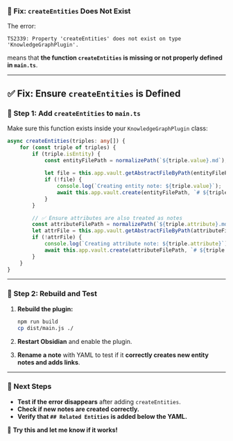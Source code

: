 ### **🚨 Fix: `createEntities` Does Not Exist**

The error:

```
TS2339: Property 'createEntities' does not exist on type 'KnowledgeGraphPlugin'.
```

means that **the function `createEntities` is missing or not properly defined in `main.ts`**.

---

## **✅ Fix: Ensure `createEntities` is Defined**

### **🔹 Step 1: Add `createEntities` to `main.ts`**

Make sure this function exists inside your `KnowledgeGraphPlugin` class:

```ts
async createEntities(triples: any[]) {
    for (const triple of triples) {
        if (triple.isEntity) {
            const entityFilePath = normalizePath(`${triple.value}.md`);
            
            let file = this.app.vault.getAbstractFileByPath(entityFilePath);
            if (!file) {
                console.log(`Creating entity note: ${triple.value}`);
                await this.app.vault.create(entityFilePath, `# ${triple.value}\n\n*This entity was auto-generated.*`);
            }
        }

        // ✅ Ensure attributes are also treated as notes
        const attributeFilePath = normalizePath(`${triple.attribute}.md`);
        let attrFile = this.app.vault.getAbstractFileByPath(attributeFilePath);
        if (!attrFile) {
            console.log(`Creating attribute note: ${triple.attribute}`);
            await this.app.vault.create(attributeFilePath, `# ${triple.attribute}\n\n*This attribute was auto-generated.*`);
        }
    }
}
```

---

### **🔹 Step 2: Rebuild and Test**

1. **Rebuild the plugin:**
    
    ```sh
    npm run build
    cp dist/main.js ./
    ```
    
2. **Restart Obsidian** and enable the plugin.
3. **Rename a note** with YAML to test if it **correctly creates new entity notes and adds links**.

---

### **🚀 Next Steps**

- **Test if the error disappears** after adding `createEntities`.
- **Check if new notes are created correctly.**
- **Verify that `## Related Entities` is added below the YAML.**

🚀 **Try this and let me know if it works!**